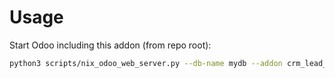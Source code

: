 # Usage

Start Odoo including this addon (from repo root):

```bash
python3 scripts/nix_odoo_web_server.py --db-name mydb --addon crm_lead_search_archive
```
